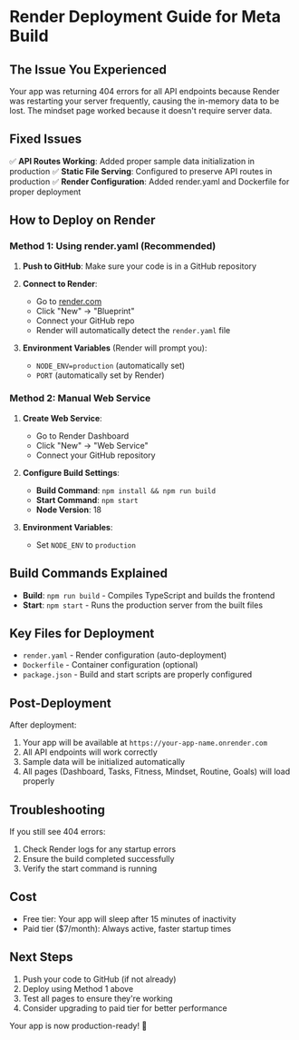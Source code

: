 # Render Deployment Guide for Meta Build

## The Issue You Experienced

Your app was returning 404 errors for all API endpoints because Render was restarting your server frequently, causing the in-memory data to be lost. The mindset page worked because it doesn't require server data.

## Fixed Issues

✅ **API Routes Working**: Added proper sample data initialization in production
✅ **Static File Serving**: Configured to preserve API routes in production
✅ **Render Configuration**: Added render.yaml and Dockerfile for proper deployment

## How to Deploy on Render

### Method 1: Using render.yaml (Recommended)

1. **Push to GitHub**: Make sure your code is in a GitHub repository

2. **Connect to Render**:
   - Go to [render.com](https://render.com)
   - Click "New" → "Blueprint"
   - Connect your GitHub repo
   - Render will automatically detect the `render.yaml` file

3. **Environment Variables** (Render will prompt you):
   - `NODE_ENV=production` (automatically set)
   - `PORT` (automatically set by Render)

### Method 2: Manual Web Service

1. **Create Web Service**:
   - Go to Render Dashboard
   - Click "New" → "Web Service"
   - Connect your GitHub repository

2. **Configure Build Settings**:
   - **Build Command**: `npm install && npm run build`
   - **Start Command**: `npm start`
   - **Node Version**: 18

3. **Environment Variables**:
   - Set `NODE_ENV` to `production`

## Build Commands Explained

- **Build**: `npm run build` - Compiles TypeScript and builds the frontend
- **Start**: `npm start` - Runs the production server from the built files

## Key Files for Deployment

- `render.yaml` - Render configuration (auto-deployment)
- `Dockerfile` - Container configuration (optional)
- `package.json` - Build and start scripts are properly configured

## Post-Deployment

After deployment:
1. Your app will be available at `https://your-app-name.onrender.com`
2. All API endpoints will work correctly
3. Sample data will be initialized automatically
4. All pages (Dashboard, Tasks, Fitness, Mindset, Routine, Goals) will load properly

## Troubleshooting

If you still see 404 errors:
1. Check Render logs for any startup errors
2. Ensure the build completed successfully
3. Verify the start command is running

## Cost

- Free tier: Your app will sleep after 15 minutes of inactivity
- Paid tier ($7/month): Always active, faster startup times

## Next Steps

1. Push your code to GitHub (if not already)
2. Deploy using Method 1 above
3. Test all pages to ensure they're working
4. Consider upgrading to paid tier for better performance

Your app is now production-ready! 🚀